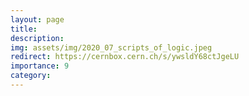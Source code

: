 ```yaml
---
layout: page
title: 
description:  
img: assets/img/2020_07_scripts_of_logic.jpeg
redirect: https://cernbox.cern.ch/s/ywsldY68ctJgeLU
importance: 9
category: 
---
```

